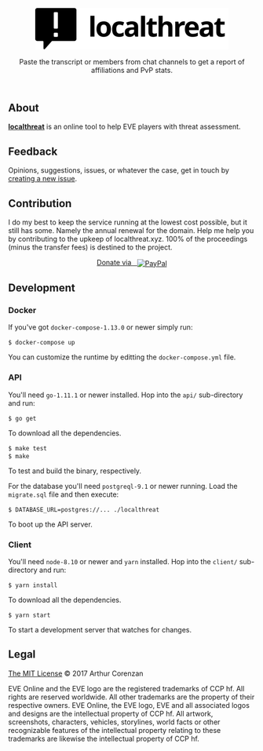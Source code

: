 <header align="center">
  <a href="https://localthreat.xyz/"><img src="localthreat.svg" alt="localthreat"></a>
  <p>Paste the transcript or members from chat channels to get a report of affiliations and PvP stats.</p>
</header>

## About

**[localthreat](https://localthreat.xyz/)** is an online tool to help EVE players with threat assessment.

## Feedback

Opinions, suggestions, issues, or whatever the case, get in touch by [creating a new issue](https://github.com/haggen/localthreat/issues/new).

## Contribution

I do my best to keep the service running at the lowest cost possible, but it still has some. Namely the annual renewal for the domain. Help me help you by contributing to the upkeep of localthreat.xyz. 100% of the proceedings (minus the transfer fees) is destined to the project.

<p align="center">
  <a href="https://www.paypal.com/cgi-bin/webscr?cmd=_s-xclick&hosted_button_id=B9KBZJP99YAE8&source=url">
    Donate&nbsp;via&nbsp;&nbsp;&nbsp;<img src="paypal.svg" alt="PayPal" valign="middle" width="100px">
  </a>
</p>

## Development

### Docker

If you've got `docker-compose-1.13.0` or newer simply run:

```shell
$ docker-compose up
```

You can customize the runtime by editting the `docker-compose.yml` file.

### API

You'll need `go-1.11.1` or newer installed. Hop into the `api/` sub-directory and run:

```shell
$ go get
```

To download all the dependencies.

```shell
$ make test
$ make
```

To test and build the binary, respectively.

For the database you'll need `postgreql-9.1` or newer running. Load the `migrate.sql` file and then execute:

```shell
$ DATABASE_URL=postgres://... ./localthreat
```

To boot up the API server.

### Client

You'll need `node-8.10` or newer and `yarn` installed. Hop into the `client/` sub-directory and run:

```shell
$ yarn install
```

To download all the dependencies.

```shell
$ yarn start
```

To start a development server that watches for changes.

## Legal

[The MIT License](LICENSE) © 2017 Arthur Corenzan

EVE Online and the EVE logo are the registered trademarks of CCP hf. All rights are reserved worldwide. All other trademarks are the property of their respective owners. EVE Online, the EVE logo, EVE and all associated logos and designs are the intellectual property of CCP hf. All artwork, screenshots, characters, vehicles, storylines, world facts or other recognizable features of the intellectual property relating to these trademarks are likewise the intellectual property of CCP hf.
